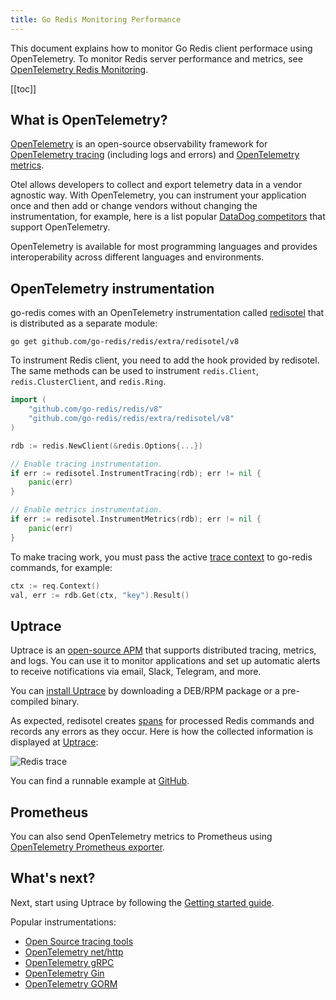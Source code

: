 ```yaml
---
title: Go Redis Monitoring Performance
---
```


<CoverImage title="Monitoring Go Redis Performance and Errors" />

This document explains how to monitor Go Redis client performace using OpenTelemetry. To monitor
Redis server performance and metrics, see
[OpenTelemetry Redis Monitoring](https://uptrace.dev/opentelemetry/redis-monitoring.html).

[[toc]]

## What is OpenTelemetry?

[OpenTelemetry](https://uptrace.dev/opentelemetry/) is an open-source observability framework for
[OpenTelemetry tracing](https://uptrace.dev/opentelemetry/distributed-tracing.html) (including logs
and errors) and [OpenTelemetry metrics](https://uptrace.dev/opentelemetry/metrics.html).

Otel allows developers to collect and export telemetry data in a vendor agnostic way. With
OpenTelemetry, you can instrument your application once and then add or change vendors without
changing the instrumentation, for example, here is a list popular
[DataDog competitors](https://uptrace.dev/get/compare/datadog-competitors.html) that support
OpenTelemetry.

OpenTelemetry is available for most programming languages and provides interoperability across
different languages and environments.

## OpenTelemetry instrumentation

go-redis comes with an OpenTelemetry instrumentation called
[redisotel](https://github.com/go-redis/redis/tree/master/extra/redisotel) that is distributed as a
separate module:

```shell
go get github.com/go-redis/redis/extra/redisotel/v8
```

To instrument Redis client, you need to add the hook provided by redisotel. The same methods can be
used to instrument `redis.Client`, `redis.ClusterClient`, and `redis.Ring`.

```go
import (
    "github.com/go-redis/redis/v8"
    "github.com/go-redis/redis/extra/redisotel/v8"
)

rdb := redis.NewClient(&redis.Options{...})

// Enable tracing instrumentation.
if err := redisotel.InstrumentTracing(rdb); err != nil {
	panic(err)
}

// Enable metrics instrumentation.
if err := redisotel.InstrumentMetrics(rdb); err != nil {
	panic(err)
}
```

To make tracing work, you must pass the active
[trace context](https://uptrace.dev/opentelemetry/go-tracing.html#context) to go-redis commands, for
example:

```go
ctx := req.Context()
val, err := rdb.Get(ctx, "key").Result()
```

## Uptrace

Uptrace is an [open-source APM](https://uptrace.dev/get/open-source-apm.html) that supports
distributed tracing, metrics, and logs. You can use it to monitor applications and set up automatic
alerts to receive notifications via email, Slack, Telegram, and more.

You can [install Uptrace](https://uptrace.dev/get/install.html) by downloading a DEB/RPM package or
a pre-compiled binary.

As expected, redisotel creates
[spans](https://uptrace.dev/opentelemetry/distributed-tracing.html#spans) for processed Redis
commands and records any errors as they occur. Here is how the collected information is displayed at
[Uptrace](https://app.uptrace.dev/explore/1/?system=db%3Aredis&utm_source=goredis):

![Redis trace](/redis-monitoring/trace.png)

You can find a runnable example at
[GitHub](https://github.com/go-redis/redis/tree/master/example/otel).

## Prometheus

You can also send OpenTelemetry metrics to Prometheus using
[OpenTelemetry Prometheus exporter](https://uptrace.dev/opentelemetry/prometheus-metrics.html).

## What's next?

Next, start using Uptrace by following the
[Getting started guide](https://uptrace.dev/get/get-started.html).

Popular instrumentations:

- [Open Source tracing tools](https://uptrace.dev/get/compare/distributed-tracing-tools.html)
- [OpenTelemetry net/http](https://uptrace.dev/opentelemetry/instrumentations/go-net-http.html)
- [OpenTelemetry gRPC](https://uptrace.dev/opentelemetry/instrumentations/go-grpc.html)
- [OpenTelemetry Gin](https://uptrace.dev/opentelemetry/instrumentations/go-gin.html)
- [OpenTelemetry GORM](https://uptrace.dev/opentelemetry/instrumentations/go-gorm.html)
